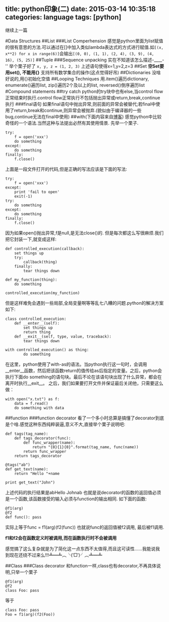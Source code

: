 title: python印象(二)
date: 2015-03-14 10:35:18
categories: language
tags: [python]
---
继续上一篇
<!--more-->
#Data Structures
##List
###List Comperhension
感觉是python里面为list赋值的很有意思的方法.可以通过在[]中加入类似lambda表达式的方式进行赋值.如`[(x, x**2) for x in range(6)]`会输出`[(0, 0), (1, 1), (2, 4), (3, 9), (4, 16), (5, 25)]`
##Tuple
###Sequence unpacking
实在不知道该怎么描述-____-'' 举个栗子好了
`x, y, z = (1, 2, 3)`
上述语句使得x=1,y=2,z=3
##Set
**空Set要用set(), 不能用{}**
支持所有数学集合的操作(这点觉得好吊)
##Dictionaries
没啥好说的,用{}初始化空值
##Looping Techniques
用.item()遍历dictionary, enumerate()遍历list, zip()遍历2个及以上的list, reversed()倒序遍历list
#Compound statements
##try catch
python的try块中也有else,当control flow正常结束时执行.control flow正常执行不包括抛出异常或return,break,continue执行
###final语句
如果final语句中抛出异常,则前面的异常会被替代;若final中使用了return,break和continue,则异常会被抛弃.(貌似由于编译器的一些bug,continue无法在final中使用)
##with(下面内容来自[博客](http://zhoutall.com/archives/325))
感觉python中比较奇怪的一个语法.当然这种与法提出必然有其使用情景.
先举一个栗子.
```
try:
    f = open('xxx')
    do something
except:
    do something
finally:
    f.close()
```
上面是一段文件打开的代码,但是正确的写法应该是下面的写法:
```
try:
    f = open('xxx')
except:
    print 'fail to open'
    exit(-1)
try:
    do something
except:
    do something
finally:
    f.close()
```
因为如果open()抛出异常,f是null,是无法close()的.
但是每次都这么写很麻烦.我们把它封装一下,就变成这样:
```
def controlled_execution(callback):
    set things up
    try:
        callback(thing)
    finally:
        tear things down

def my_function(thing):
    do something

controlled_execution(my_function)
```
但是这样难免会遇到一些局部,全局变量啊等等乱七八糟的问题.python的解决方案如下:
```
class controlled_execution:
    def __enter__(self):
        set things up
        return thing
    def __exit__(self, type, value, traceback):
        tear things down

with controlled_execution() as thing:
        do something
```
在这里，python使用了with-as的语法。当python执行这一句时，会调用__enter__函数，然后把该函数return的值传给as后指定的变量。之后，python会执行下面do something的语句块。最后不论在该语句块出现了什么异常，都会在离开时执行__exit__。
之后，我们如果要打开文件并保证最后关闭他，只需要这么做：
```
with open("x.txt") as f:
    data = f.read()
    do something with data
```
##function
###function decorator
看了一个多小时总算是搞懂了decorator到底是个啥.感觉这种东西纯粹装逼,意义不大,直接举个栗子说明吧:
```
def tags(tag_name):
    def tags_decorator(func):
        def func_wrapper(name):
            return "{0}{1}{0}".format(tag_name, func(name))
        return func_wrapper
    return tags_decorator

@tags("ab")
def get_text(name):
    return "Hello "+name

print get_text("John")
```
上述代码的执行结果是abHello Johnab
也就是说decorator的函数的返回值必须是一个函数,该函数接受的输入必须与function的输出相同.
如下面的函数:
```
@f1(arg)
@f2
def func(): pass
```
实际上等于func = f1(arg)(f2(func))
也就说func的返回值被f2调用, 最后被f1调用.

**f1和f2会在函数定义时被调用,而在函数执行时不会被调用**

感觉搞了这么复杂就是为了简化这一点东西不太值得,而且这可读性......我能说我到现在还绕不过来么!!!┻━┻︵╰(‵□′)╯︵┻━┻

##Class
###Class decorator
和function一样,class也有decorator,不再具体说明,只举一个栗子
```
@f1(arg)
@f2
class Foo: pass
```
等于
```
class Foo: pass
Foo = f1(arg)(f2(Foo))
```